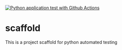 [![Python application test with Github Actions](https://github.com/Siva-Kandasamy/scaffold/actions/workflows/main.yml/badge.svg)](https://github.com/Siva-Kandasamy/scaffold/actions/workflows/main.yml)


# scaffold
This is a project scaffold for python automated testing
